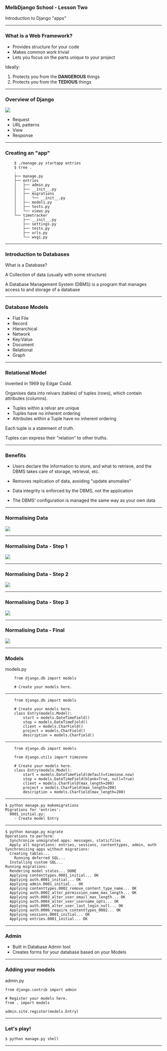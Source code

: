 ### MelbDjango School - Lesson Two

Introduction to Django "apps"

---

###  What is a Web Framework?

- Provides structure for your code
- Makes common work trivial
- Lets you focus on the parts unique to your project

Ideally:

1. Protects you from the __DANGEROUS__ things
2. Protects you from the __TEDIOUS__ things

---

### Overview of Django

![](./img/Request_Response.png)

- Request
- URL patterns
- View
- Response

---

### Creating an "app"

```
    $ ./manage.py startapp entries
    $ tree .
    .
    ├── manage.py
    ├── entries
    │   ├── admin.py
    │   ├── __init__.py
    │   ├── migrations
    │   │   └── __init__.py
    │   ├── models.py
    │   ├── tests.py
    │   └── views.py
    └── timetracker
        ├── __init__.py
        ├── settings.py
        ├── tests.py
        ├── urls.py
        └── wsgi.py

```

---

### Introduction to Databases

What is a Database?

A Collection of data (usually with some structure)

A Database Management System (DBMS) is a program that manages access to and storage of a database

---

### Database Models

- Flat File
- Record
- Hierarchical
- Network
- Key:Value
- Document
- Relational
- Graph

---

### Relational Model

Invented in 1969 by Edgar Codd.

Organises data into relvars (tables) of tuples (rows), which contain attributes (columns).

- Tuples within a relvar are unique
- Tuples have no inherent ordering
- Attributes within a Tuple have no inherent ordering

Each tuple is a statement of truth.

Tuples can express their "relation" to other truths.


---

### Benefits

- Users declare the information to store, and what to retrieve, and the DBMS takes care of storage, retrieval, etc.

- Removes replication of data, avoiding "update anomalies"

- Data integrity is enforced by the DBMS, not the application

- The DBMS' configuration is managed the same way as your own data

---

### Normalising Data

![](./img/Form_View1.png)

---

### Normalising Data - Step 1

![](./img/Form_View2.png)

---

### Normalising Data - Step 2

![](./img/Form_View3.png)

---

### Normalising Data - Step 3

![](./img/Form_View4.png)

---

### Normalising Data - Final

![](./img/Form_View5.png)

---

### Models

models.py

```
    from django.db import models

    # Create your models here.
```

---

```
    from django.db import models

    # Create your models here.
    class Entry(models.Model):
        start = models.DateTimeField()
        stop = models.DateTimeField()
        client = models.CharField()
        project = models.CharField()
        description = models.CharField()

```

---

```
    from django.db import models

    from django.utils import timezone

    # Create your models here.
    class Entry(models.Model):
        start = models.DateTimeField(default=timezone.now)
        stop = models.DateTimeField(blank=True, null=True)
        client = models.CharField(max_length=200)
        project = models.CharField(max_length=200)
        description = models.CharField(max_length=200)

```

---

```
$ python manage.py makemigrations
Migrations for 'entries':
  0001_initial.py:
    - Create model Entry

```

---

```
$ python manage.py migrate
Operations to perform:
  Synchronize unmigrated apps: messages, staticfiles
  Apply all migrations: entries, sessions, contenttypes, admin, auth
Synchronizing apps without migrations:
  Creating tables...
    Running deferred SQL...
  Installing custom SQL...
Running migrations:
  Rendering model states... DONE
  Applying contenttypes.0001_initial... OK
  Applying auth.0001_initial... OK
  Applying admin.0001_initial... OK
  Applying contenttypes.0002_remove_content_type_name... OK
  Applying auth.0002_alter_permission_name_max_length... OK
  Applying auth.0003_alter_user_email_max_length... OK
  Applying auth.0004_alter_user_username_opts... OK
  Applying auth.0005_alter_user_last_login_null... OK
  Applying auth.0006_require_contenttypes_0002... OK
  Applying sessions.0001_initial... OK
  Applying entries.0001_initial... OK
```

---

### Admin

- Built in Database Admin tool
- Creates forms for your database based on your Models

---

### Adding your models

admin.py
```
from django.contrib import admin

# Register your models here.
from . import models

admin.site.register(models.Entry)
```

---

### Let's play!

```
$ python manage.py shell
```

---
